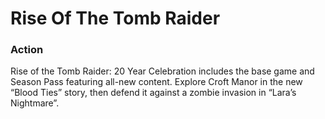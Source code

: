 # Rise Of The Tomb Raider

### Action

Rise of the Tomb Raider: 20 Year Celebration includes the base game and Season Pass featuring all-new content. Explore Croft Manor in the new “Blood Ties” story, then defend it against a zombie invasion in “Lara’s Nightmare”.